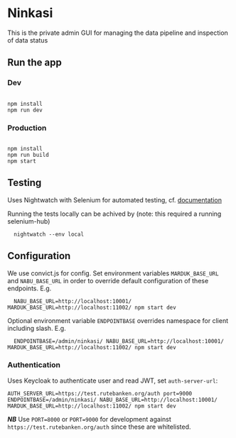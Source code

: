 # Ninkasi

This is the private admin GUI for managing the data pipeline and inspection of data status

## Run the app 

### Dev

```

npm install
npm run dev
```

### Production
```

npm install
npm run build
npm start
```

## Testing

Uses Nightwatch with Selenium for automated testing, cf. [documentation](http://nightwatchjs.org/)

Running the tests locally can be achived by (note: this required a running selenium-hub)
```
  nightwatch --env local

```

## Configuration

We use convict.js for config. Set environment variables `MARDUK_BASE_URL`
and `NABU_BASE_URL` in order to override default configuration of these
endpoints. E.g.

```
  NABU_BASE_URL=http://localhost:10001/ MARDUK_BASE_URL=http://localhost:11002/ npm start dev
```

Optional environment variable `ENDPOINTBASE` overrides namespace for client including slash. E.g.

```
  ENDPOINTBASE=/admin/ninkasi/ NABU_BASE_URL=http://localhost:10001/ MARDUK_BASE_URL=http://localhost:11002/ npm start dev
```


### Authentication

Uses Keycloak to authenticate user and read JWT, set `auth-server-url`:

```
AUTH_SERVER_URL=https://test.rutebanken.org/auth port=9000 ENDPOINTBASE=/admin/ninkasi/ NABU_BASE_URL=http://localhost:10001/ MARDUK_BASE_URL=http://localhost:11002/ npm start dev

```

***NB*** Use `PORT=8000` or `PORT=9000` for development against `https://test.rutebanken.org/auth` since these are whitelisted.

